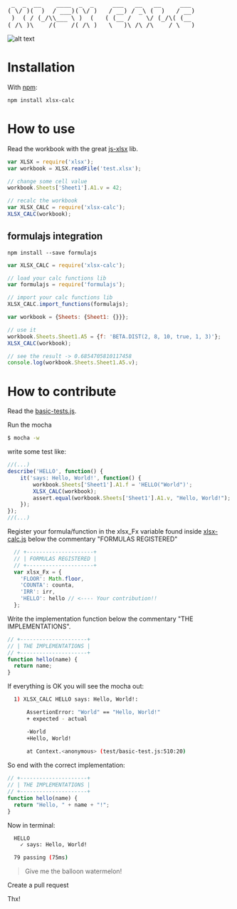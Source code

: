 <pre>
 _  _  __    ____  _  _     ___   __   __     ___ 
( \/ )(  )  / ___)( \/ )   / __) / _\ (  )   / __)
 )  ( / (_/\\___ \ )  (   ( (__ /    \/ (_/\( (__ 
(_/\_)\____/(____/(_/\_)   \___)\_/\_/\____/ \___)</pre>
<div style="clear: both"></div>

![alt text](https://travis-ci.org/fabiooshiro/xlsx-calc.svg?branch=master "Build status")

# Installation
With [npm](https://www.npmjs.org/package/xlsx-calc):
```sh
npm install xlsx-calc
```

# How to use

Read the workbook with the great <a href="https://github.com/SheetJS/js-xlsx">js-xlsx</a> lib.
```js
var XLSX = require('xlsx');
var workbook = XLSX.readFile('test.xlsx');

// change some cell value
workbook.Sheets['Sheet1'].A1.v = 42;

// recalc the workbook
var XLSX_CALC = require('xlsx-calc');
XLSX_CALC(workbook);
```

## formulajs integration

`npm install --save formulajs`

```js
var XLSX_CALC = require('xlsx-calc');

// load your calc functions lib
var formulajs = require('formulajs');

// import your calc functions lib
XLSX_CALC.import_functions(formulajs);

var workbook = {Sheets: {Sheet1: {}}};

// use it
workbook.Sheets.Sheet1.A5 = {f: 'BETA.DIST(2, 8, 10, true, 1, 3)'};
XLSX_CALC(workbook);

// see the result -> 0.6854705810117458
console.log(workbook.Sheets.Sheet1.A5.v);
```

# How to contribute

Read the <a href="https://github.com/fabiooshiro/xlsx-calc/blob/master/test/basic-test.js">basic-tests.js</a>.

Run the mocha
```sh
$ mocha -w
```

write some test like:
```js
//(...)
describe('HELLO', function() {
    it('says: Hello, World!', function() {
        workbook.Sheets['Sheet1'].A1.f = 'HELLO("World")';
        XLSX_CALC(workbook);
        assert.equal(workbook.Sheets['Sheet1'].A1.v, "Hello, World!");
    });
});
//(...)
```

Register your formula/function in the xlsx_Fx variable found inside <a href="https://github.com/fabiooshiro/xlsx-calc/blob/master/xlsx-calc.js">xlsx-calc.js</a> 
below the commentary "FORMULAS REGISTERED"

```js
  // +---------------------+
  // | FORMULAS REGISTERED |
  // +---------------------+
  var xlsx_Fx = {
    'FLOOR': Math.floor,
    'COUNTA': counta,
    'IRR': irr,
    'HELLO': hello // <---- Your contribution!!
  };
```
Write the implementation function below the commentary "THE IMPLEMENTATIONS".

```js
// +---------------------+
// | THE IMPLEMENTATIONS |
// +---------------------+
function hello(name) {
  return name;
}
```

If everything is OK you will see the mocha out:

```sh
  1) XLSX_CALC HELLO says: Hello, World!:

      AssertionError: "World" == "Hello, World!"
      + expected - actual

      -World
      +Hello, World!
      
      at Context.<anonymous> (test/basic-test.js:510:20)
```

So end with the correct implementation:

```js
// +---------------------+
// | THE IMPLEMENTATIONS |
// +---------------------+
function hello(name) {
  return "Hello, " + name + "!";
}
```
Now in terminal:

```sh
  HELLO
    ✓ says: Hello, World!

  79 passing (75ms)
```

> Give me the balloon watermelon!

Create a pull request

Thx!